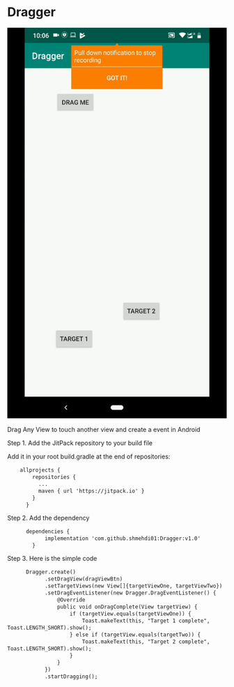 # Dragger

![](screen.gif)

Drag Any View to touch another view and create a event in Android

Step 1. Add the JitPack repository to your build file

Add it in your root build.gradle at the end of repositories:

        allprojects {
            repositories {
              ...
              maven { url 'https://jitpack.io' }
            }
          }
          
Step 2. Add the dependency

          dependencies {
	            implementation 'com.github.shmehdi01:Dragger:v1.0'
        	}
          
Step 3. Here is the simple code

          Dragger.create()
                .setDragView(dragViewBtn)
                .setTargetViews(new View[]{targetViewOne, targetViewTwo})
                .setDragEventListener(new Dragger.DragEventListener() {
                    @Override
                    public void onDragComplete(View targetView) {
                        if (targetView.equals(targetViewOne)) {
                            Toast.makeText(this, "Target 1 complete", Toast.LENGTH_SHORT).show();
                        } else if (targetView.equals(targetTwo)) {
                            Toast.makeText(this, "Target 2 complete", Toast.LENGTH_SHORT).show();
                        }
                    }
                })
                .startDragging();
